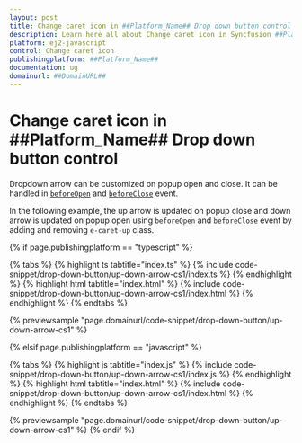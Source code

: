 ```yaml
---
layout: post
title: Change caret icon in ##Platform_Name## Drop down button control | Syncfusion
description: Learn here all about Change caret icon in Syncfusion ##Platform_Name## Drop down button control of Syncfusion Essential JS 2 and more.
platform: ej2-javascript
control: Change caret icon 
publishingplatform: ##Platform_Name##
documentation: ug
domainurl: ##DomainURL##
---
```


# Change caret icon in ##Platform_Name## Drop down button control

Dropdown arrow can be customized on popup open and close. It can be handled in [`beforeOpen`](../../api/drop-down-button#beforeopen) and [`beforeClose`](../../api/drop-down-button#beforeclose) event.

In the following example, the up arrow is updated on popup close and down arrow is updated on popup open using `beforeOpen` and `beforeClose` event by adding and removing `e-caret-up` class.

{% if page.publishingplatform == "typescript" %}

 {% tabs %}
{% highlight ts tabtitle="index.ts" %}
{% include code-snippet/drop-down-button/up-down-arrow-cs1/index.ts %}
{% endhighlight %}
{% highlight html tabtitle="index.html" %}
{% include code-snippet/drop-down-button/up-down-arrow-cs1/index.html %}
{% endhighlight %}
{% endtabs %}
        
{% previewsample "page.domainurl/code-snippet/drop-down-button/up-down-arrow-cs1" %}

{% elsif page.publishingplatform == "javascript" %}

{% tabs %}
{% highlight js tabtitle="index.js" %}
{% include code-snippet/drop-down-button/up-down-arrow-cs1/index.js %}
{% endhighlight %}
{% highlight html tabtitle="index.html" %}
{% include code-snippet/drop-down-button/up-down-arrow-cs1/index.html %}
{% endhighlight %}
{% endtabs %}

{% previewsample "page.domainurl/code-snippet/drop-down-button/up-down-arrow-cs1" %}
{% endif %}